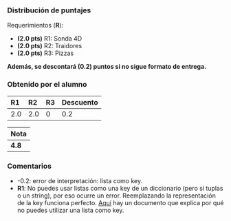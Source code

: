﻿### Distribución de puntajes

Requerimientos (**R**):

* **(2.0 pts)** R1: Sonda 4D 
* **(2.0 pts)** R2: Traidores
* **(2.0 pts)** R3: Pizzas

**Además, se descontará (0.2) puntos si no sigue formato de entrega.**

### Obtenido por el alumno
| R1 | R2 | R3 | Descuento |
|:---|:---|:---|:----------|
| 2.0 | 2.0 | 0 | 0.2 |

| Nota |
|:-----|
| **4.8** |

### Comentarios

* -0.2: error de interpretación: lista como key.
* **R1**: No puedes usar listas como una key de un diccionario (pero sí tuplas o un string), por eso ocurre un error. Reemplazando la representación de la key funciona perfecto. [Aquí](https://wiki.python.org/moin/DictionaryKeys) hay un documento que explica por qué no puedes utilizar una lista como key.
